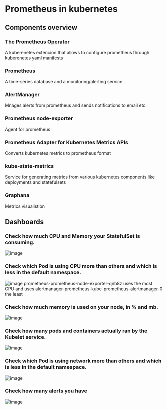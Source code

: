 # Prometheus in kubernetes
## Components overview
### The Prometheus Operator
A kuberenetes extencion that allows to configure prometheus through kuberenetes yaml manifests

### Prometheus
A time-series database and a monitoring/alerting service

### AlertManager
Mnages alerts from prometheus and sends notifications to email etc.

### Prometheus node-exporter
Agent for prometheus

### Prometheus Adapter for Kubernetes Metrics APIs
Converts kubernetes metrics to prometheus format

### kube-state-metrics
Service for generating metrics from various kubernetes components like deployments and statefulsets

### Graphana
Metrics visualistion

## Dashboards
### Check how much CPU and Memory your StatefulSet is consuming.
![image](https://user-images.githubusercontent.com/42455524/135918987-56bfadc7-c0ae-43f5-b0e6-dd6c1535ab71.png)

### Check which Pod is using CPU more than others and which is less in the default namespace.
![image](https://user-images.githubusercontent.com/42455524/135919438-f8b3f5fb-56f2-433c-b1ea-0dbcb38bdfac.png)
prometheus-prometheus-node-exporter-qnb8z uses the most CPU and uses alertmanager-prometheus-kube-prometheus-alertmanager-0 the least

### Check how much memory is used on your node, in % and mb.
![image](https://user-images.githubusercontent.com/42455524/135919890-fa9f809e-1ef8-417b-ad4e-d3e799db6218.png)

### Check how many pods and containers actually ran by the Kubelet service.
![image](https://user-images.githubusercontent.com/42455524/135920007-62550a64-60df-43d4-9222-b0ddd0d51128.png)

### Check which Pod is using network more than others and which is less in the default namespace.
![image](https://user-images.githubusercontent.com/42455524/135920246-29207cd9-7af1-4ca9-8b31-b235835cea9f.png)

### Check how many alerts you have
![image](https://user-images.githubusercontent.com/42455524/135920630-94ff332d-0a4b-475f-a829-20e4d792187a.png)


